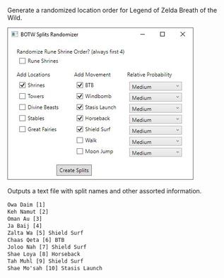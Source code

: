 Generate a randomized location order for Legend of Zelda Breath of the Wild.<br>

![mainwindow](screenshot/mainwindow.JPG)

Outputs a text file with split names and other assorted information.

    Owa Daim [1]  
    Keh Namut [2]
    Oman Au [3]
    Ja Baij [4]
    Zalta Wa [5] Shield Surf
    Chaas Qeta [6] BTB
    Joloo Nah [7] Shield Surf
    Shae Loya [8] Horseback
    Tah Muhl [9] Shield Surf
    Shae Mo'sah [10] Stasis Launch
